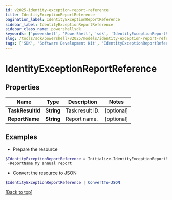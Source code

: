 ```yaml
---
id: v2025-identity-exception-report-reference
title: IdentityExceptionReportReference
pagination_label: IdentityExceptionReportReference
sidebar_label: IdentityExceptionReportReference
sidebar_class_name: powershellsdk
keywords: ['powershell', 'PowerShell', 'sdk', 'IdentityExceptionReportReference', 'V2025IdentityExceptionReportReference'] 
slug: /tools/sdk/powershell/v2025/models/identity-exception-report-reference
tags: ['SDK', 'Software Development Kit', 'IdentityExceptionReportReference', 'V2025IdentityExceptionReportReference']
---
```



# IdentityExceptionReportReference

## Properties

Name | Type | Description | Notes
------------ | ------------- | ------------- | -------------
**TaskResultId** | **String** | Task result ID. | [optional] 
**ReportName** | **String** | Report name. | [optional] 

## Examples

- Prepare the resource
```powershell
$IdentityExceptionReportReference = Initialize-IdentityExceptionReportReference  -TaskResultId 2b838de9-db9b-abcf-e646-d4f274ad4238 `
 -ReportName My annual report
```

- Convert the resource to JSON
```powershell
$IdentityExceptionReportReference | ConvertTo-JSON
```


[[Back to top]](#) 

